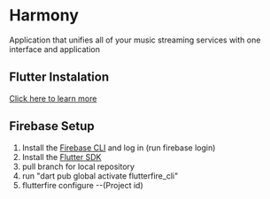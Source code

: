 # Harmony
Application that unifies all of your music streaming services with one interface and application

## Flutter Instalation
[Click here to learn more](https://docs.flutter.dev/get-started/install)

## Firebase Setup
1. Install the [Firebase CLI](https://firebase.google.com/docs/cli?hl=en&authuser=0#install_the_firebase_cli) and log in (run firebase login)
2. Install the [Flutter SDK](https://docs.flutter.dev/get-started/install)
3. pull branch for local repository
4. run "dart pub global activate flutterfire_cli"
5. flutterfire configure --(Project id)
